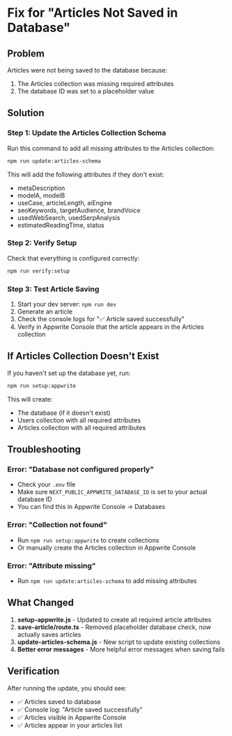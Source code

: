 # Fix for "Articles Not Saved in Database"

## Problem
Articles were not being saved to the database because:
1. The Articles collection was missing required attributes
2. The database ID was set to a placeholder value

## Solution

### Step 1: Update the Articles Collection Schema
Run this command to add all missing attributes to the Articles collection:

```bash
npm run update:articles-schema
```

This will add the following attributes if they don't exist:
- metaDescription
- modelA, modelB
- useCase, articleLength, aiEngine
- seoKeywords, targetAudience, brandVoice
- usedWebSearch, usedSerpAnalysis
- estimatedReadingTime, status

### Step 2: Verify Setup
Check that everything is configured correctly:

```bash
npm run verify:setup
```

### Step 3: Test Article Saving
1. Start your dev server: `npm run dev`
2. Generate an article
3. Check the console logs for "✅ Article saved successfully"
4. Verify in Appwrite Console that the article appears in the Articles collection

## If Articles Collection Doesn't Exist

If you haven't set up the database yet, run:

```bash
npm run setup:appwrite
```

This will create:
- The database (if it doesn't exist)
- Users collection with all required attributes
- Articles collection with all required attributes

## Troubleshooting

### Error: "Database not configured properly"
- Check your `.env` file
- Make sure `NEXT_PUBLIC_APPWRITE_DATABASE_ID` is set to your actual database ID
- You can find this in Appwrite Console → Databases

### Error: "Collection not found"
- Run `npm run setup:appwrite` to create collections
- Or manually create the Articles collection in Appwrite Console

### Error: "Attribute missing"
- Run `npm run update:articles-schema` to add missing attributes

## What Changed

1. **setup-appwrite.js** - Updated to create all required article attributes
2. **save-article/route.ts** - Removed placeholder database check, now actually saves articles
3. **update-articles-schema.js** - New script to update existing collections
4. **Better error messages** - More helpful error messages when saving fails

## Verification

After running the update, you should see:
- ✅ Articles saved to database
- ✅ Console log: "Article saved successfully"
- ✅ Articles visible in Appwrite Console
- ✅ Articles appear in your articles list
